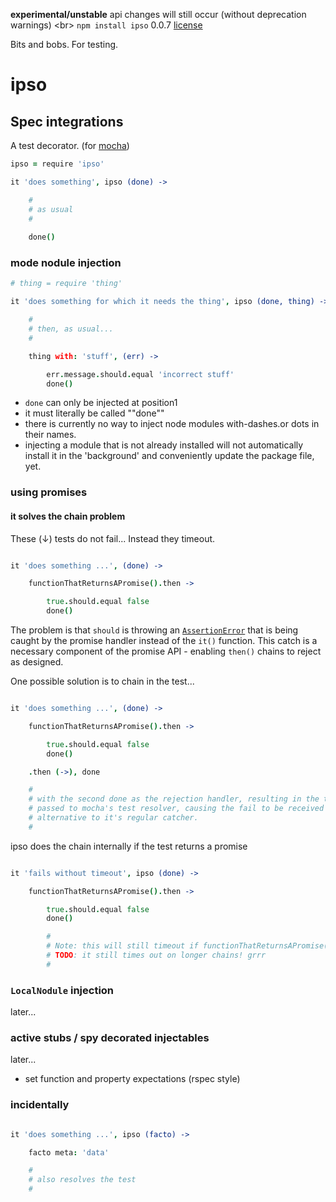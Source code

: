 **experimental/unstable** api changes will still occur (without deprecation warnings) <br\>
`npm install ipso` 0.0.7 [license](./license)


Bits and bobs. For testing. 

ipso
====

Spec integrations
-----------------

A test decorator. (for [mocha](https://github.com/visionmedia/mocha))



```coffee
ipso = require 'ipso'

it 'does something', ipso (done) -> 

    #
    # as usual
    #
    
    done()

```

### mode nodule injection

```coffee
# thing = require 'thing'

it 'does something for which it needs the thing', ipso (done, thing) -> 

    #
    # then, as usual...
    #

    thing with: 'stuff', (err) -> 

        err.message.should.equal 'incorrect stuff'
        done()

```

* `done` can only be injected at position1
* it must literally be called ""done""
* there is currently no way to inject node modules with-dashes.or dots in their names.
* injecting a module that is not already installed will not automatically install it in the 'background' and conveniently update the package file, yet.


### using promises

#### it solves the chain problem

These (↓) tests do not fail... Instead they timeout.

```coffee

it 'does something ...', (done) -> 

    functionThatReturnsAPromise().then -> 

        true.should.equal false
        done()

```

The problem is that `should` is throwing an [`AssertionError`](http://nodejs.org/api/assert.html) that is being caught by the promise handler instead of the `it()` function. This catch is a necessary component of the promise API - enabling `then()` chains to reject as designed.

One possible solution is to chain in the test...

```coffee

it 'does something ...', (done) -> 

    functionThatReturnsAPromise().then -> 

        true.should.equal false
        done()

    .then (->), done

    #
    # with the second done as the rejection handler, resulting in the throw being
    # passed to mocha's test resolver, causing the fail to be received by that 
    # alternative to it's regular catcher.
    #

```

ipso does the chain internally if the test returns a promise


```coffee

it 'fails without timeout', ipso (done) -> 

    functionThatReturnsAPromise().then -> 

        true.should.equal false
        done()

        #
        # Note: this will still timeout if functionThatReturnsAPromise() rejects 
        # TODO: it still times out on longer chains! grrr
        #

```

### `LocalNodule` injection

later...


### active stubs / spy decorated injectables

later...

* set function and property expectations (rspec style)


### incidentally 

```coffee

it 'does something ...', ipso (facto) -> 

    facto meta: 'data'

    #
    # also resolves the test
    #

```
